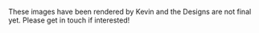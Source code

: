 These images have been rendered by Kevin and the Designs are not final yet. Please get in touch if interested!
